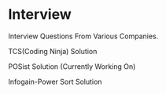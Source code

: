 # Interview
Interview Questions From Various Companies.

TCS(Coding Ninja) Solution 

POSist Solution (Currently Working On)

Infogain-Power Sort Solution
